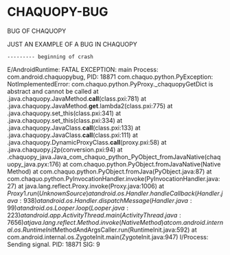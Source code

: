 # CHAQUOPY-BUG
BUG OF CHAQUOPY

JUST AN EXAMPLE OF A BUG IN CHAQUOPY

    --------- beginning of crash
E/AndroidRuntime: FATAL EXCEPTION: main
    Process: com.android.chaquopybug, PID: 18871
    com.chaquo.python.PyException: NotImplementedError: com.chaquo.python.PyProxy._chaquopyGetDict is abstract and cannot be called
        at <python>.java.chaquopy.JavaMethod.__call__(class.pxi:781)
        at <python>.java.chaquopy.JavaMethod.__get__.lambda2(class.pxi:775)
        at <python>.java.chaquopy.set_this(class.pxi:341)
        at <python>.java.chaquopy.set_this(class.pxi:334)
        at <python>.java.chaquopy.JavaClass.__call__(class.pxi:133)
        at <python>.java.chaquopy.JavaClass.__call__(class.pxi:111)
        at <python>.java.chaquopy.DynamicProxyClass.__call__(proxy.pxi:58)
        at <python>.java.chaquopy.j2p(conversion.pxi:94)
        at <python>.chaquopy_java.Java_com_chaquo_python_PyObject_fromJavaNative(chaquopy_java.pyx:176)
        at com.chaquo.python.PyObject.fromJavaNative(Native Method)
        at com.chaquo.python.PyObject.fromJava(PyObject.java:87)
        at com.chaquo.python.PyInvocationHandler.invoke(PyInvocationHandler.java:27)
        at java.lang.reflect.Proxy.invoke(Proxy.java:1006)
        at $Proxy1.run(Unknown Source)
        at android.os.Handler.handleCallback(Handler.java:938)
        at android.os.Handler.dispatchMessage(Handler.java:99)
        at android.os.Looper.loop(Looper.java:223)
        at android.app.ActivityThread.main(ActivityThread.java:7656)
        at java.lang.reflect.Method.invoke(Native Method)
        at com.android.internal.os.RuntimeInit$MethodAndArgsCaller.run(RuntimeInit.java:592)
        at com.android.internal.os.ZygoteInit.main(ZygoteInit.java:947)
I/Process: Sending signal. PID: 18871 SIG: 9
